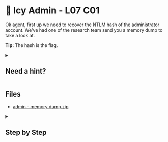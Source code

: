 # 🧊 Icy Admin - L07 C01

Ok agent, first up we need to recover the NTLM hash of the administrator account. We've had one of the research team send you a memory dump to take a look at.

**Tip:** The hash is the flag.

<details><summary>

## Need a hint?</summary>

> 💡 Hint: Think about the Volatility filters you may have used previously, as well as other plugins needed for a "hashdump".

</details>

## Files

- [admin - memory dump.zip](https://drive.google.com/file/d/12IbzcbQxRXrb49zfpmOC-RGpZ81OttL5/view?usp=sharing)

<details><summary>

## Step by Step</summary>

- Download the file and extract
- You can figure out the profile by using `volatility -f filename imageinfo` and confirming using `volatility -f filename --profile=(profile) kdbgscan`
- Run `volatility -f filename --profile=Win81U1x64 hashdump > hash.txt`
- The administrator hash is as follows:
  - aad3b435b51404eeaad3b435b51404ee:`fc525c9683e8fe067095ba2ddc971889`:::
- Enter only the indicated hash as the flag
  - `fc525c9683e8fe067095ba2ddc971889`

`flag: fc525c9683e8fe067095ba2ddc971889`

</details>
